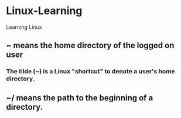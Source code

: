 # Linux-Learning
Learning Linux

## ~ means the home directory of the logged on user
### The tilde (~) is a Linux "shortcut" to denote a user's home directory.

## ~/ means the path to the beginning of a directory. 

